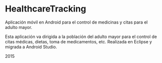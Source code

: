 # HealthcareTracking
Aplicación móvil en Android para el control de medicinas y citas para el adulto mayor.

Esta aplicación va dirigida a la población del adulto mayor para el control de citas médicas, dietas, toma de medicamentos, etc.
Realizada en Eclipse y migrada a Android Studio.

2015
